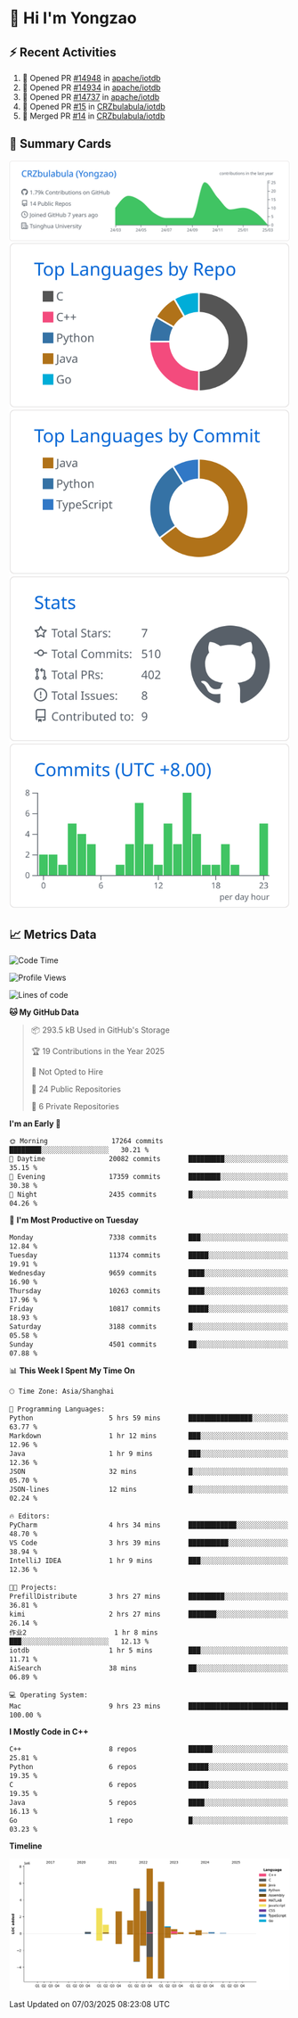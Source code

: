 # 👋 Hi I'm Yongzao

## ⚡ Recent Activities
<!--START_SECTION:activity-->
1. 💪 Opened PR [#14948](https://github.com/apache/iotdb/pull/14948) in [apache/iotdb](https://github.com/apache/iotdb)
2. 💪 Opened PR [#14934](https://github.com/apache/iotdb/pull/14934) in [apache/iotdb](https://github.com/apache/iotdb)
3. 💪 Opened PR [#14737](https://github.com/apache/iotdb/pull/14737) in [apache/iotdb](https://github.com/apache/iotdb)
4. 💪 Opened PR [#15](https://github.com/CRZbulabula/iotdb/pull/15) in [CRZbulabula/iotdb](https://github.com/CRZbulabula/iotdb)
5. 🎉 Merged PR [#14](https://github.com/CRZbulabula/iotdb/pull/14) in [CRZbulabula/iotdb](https://github.com/CRZbulabula/iotdb)
<!--END_SECTION:activity-->

## 🎑 Summary Cards

[![](https://raw.githubusercontent.com/CRZbulabula/CRZbulabula/main/profile-summary-card-output/github/0-profile-details.svg)](https://github.com/vn7n24fzkq/github-profile-summary-cards)
[![](https://raw.githubusercontent.com/CRZbulabula/CRZbulabula/main/profile-summary-card-output/github/1-repos-per-language.svg)](https://github.com/vn7n24fzkq/github-profile-summary-cards) [![](https://raw.githubusercontent.com/CRZbulabula/CRZbulabula/main/profile-summary-card-output/github/2-most-commit-language.svg)](https://github.com/vn7n24fzkq/github-profile-summary-cards)
[![](https://raw.githubusercontent.com/CRZbulabula/CRZbulabula/main/profile-summary-card-output/github/3-stats.svg)](https://github.com/vn7n24fzkq/github-profile-summary-cards) [![](https://raw.githubusercontent.com/CRZbulabula/CRZbulabula/main/profile-summary-card-output/github/4-productive-time.svg)](https://github.com/vn7n24fzkq/github-profile-summary-cards)

## 📈 Metrics Data

<!--START_SECTION:waka-->
![Code Time](http://img.shields.io/badge/Code%20Time-833%20hrs%2011%20mins-blue)

![Profile Views](http://img.shields.io/badge/Profile%20Views-0-blue)

![Lines of code](https://img.shields.io/badge/From%20Hello%20World%20I%27ve%20Written-32.6%20million%20lines%20of%20code-blue)

**🐱 My GitHub Data** 

> 📦 293.5 kB Used in GitHub's Storage 
 > 
> 🏆 19 Contributions in the Year 2025
 > 
> 🚫 Not Opted to Hire
 > 
> 📜 24 Public Repositories 
 > 
> 🔑 6 Private Repositories 
 > 
**I'm an Early 🐤** 

```text
🌞 Morning                17264 commits       ████████░░░░░░░░░░░░░░░░░   30.21 % 
🌆 Daytime                20082 commits       █████████░░░░░░░░░░░░░░░░   35.15 % 
🌃 Evening                17359 commits       ████████░░░░░░░░░░░░░░░░░   30.38 % 
🌙 Night                  2435 commits        █░░░░░░░░░░░░░░░░░░░░░░░░   04.26 % 
```
📅 **I'm Most Productive on Tuesday** 

```text
Monday                   7338 commits        ███░░░░░░░░░░░░░░░░░░░░░░   12.84 % 
Tuesday                  11374 commits       █████░░░░░░░░░░░░░░░░░░░░   19.91 % 
Wednesday                9659 commits        ████░░░░░░░░░░░░░░░░░░░░░   16.90 % 
Thursday                 10263 commits       ████░░░░░░░░░░░░░░░░░░░░░   17.96 % 
Friday                   10817 commits       █████░░░░░░░░░░░░░░░░░░░░   18.93 % 
Saturday                 3188 commits        █░░░░░░░░░░░░░░░░░░░░░░░░   05.58 % 
Sunday                   4501 commits        ██░░░░░░░░░░░░░░░░░░░░░░░   07.88 % 
```


📊 **This Week I Spent My Time On** 

```text
🕑︎ Time Zone: Asia/Shanghai

💬 Programming Languages: 
Python                   5 hrs 59 mins       ████████████████░░░░░░░░░   63.77 % 
Markdown                 1 hr 12 mins        ███░░░░░░░░░░░░░░░░░░░░░░   12.96 % 
Java                     1 hr 9 mins         ███░░░░░░░░░░░░░░░░░░░░░░   12.36 % 
JSON                     32 mins             █░░░░░░░░░░░░░░░░░░░░░░░░   05.70 % 
JSON-lines               12 mins             █░░░░░░░░░░░░░░░░░░░░░░░░   02.24 % 

🔥 Editors: 
PyCharm                  4 hrs 34 mins       ████████████░░░░░░░░░░░░░   48.70 % 
VS Code                  3 hrs 39 mins       ██████████░░░░░░░░░░░░░░░   38.94 % 
IntelliJ IDEA            1 hr 9 mins         ███░░░░░░░░░░░░░░░░░░░░░░   12.36 % 

🐱‍💻 Projects: 
PrefillDistribute        3 hrs 27 mins       █████████░░░░░░░░░░░░░░░░   36.81 % 
kimi                     2 hrs 27 mins       ███████░░░░░░░░░░░░░░░░░░   26.14 % 
作业2                      1 hr 8 mins         ███░░░░░░░░░░░░░░░░░░░░░░   12.13 % 
iotdb                    1 hr 5 mins         ███░░░░░░░░░░░░░░░░░░░░░░   11.71 % 
AiSearch                 38 mins             ██░░░░░░░░░░░░░░░░░░░░░░░   06.89 % 

💻 Operating System: 
Mac                      9 hrs 23 mins       █████████████████████████   100.00 % 
```

**I Mostly Code in C++** 

```text
C++                      8 repos             ██████░░░░░░░░░░░░░░░░░░░   25.81 % 
Python                   6 repos             █████░░░░░░░░░░░░░░░░░░░░   19.35 % 
C                        6 repos             █████░░░░░░░░░░░░░░░░░░░░   19.35 % 
Java                     5 repos             ████░░░░░░░░░░░░░░░░░░░░░   16.13 % 
Go                       1 repo              █░░░░░░░░░░░░░░░░░░░░░░░░   03.23 % 
```



**Timeline**

![Lines of Code chart](https://raw.githubusercontent.com/CRZbulabula/CRZbulabula/main/assets/bar_graph.png)


 Last Updated on 07/03/2025 08:23:08 UTC
<!--END_SECTION:waka-->


